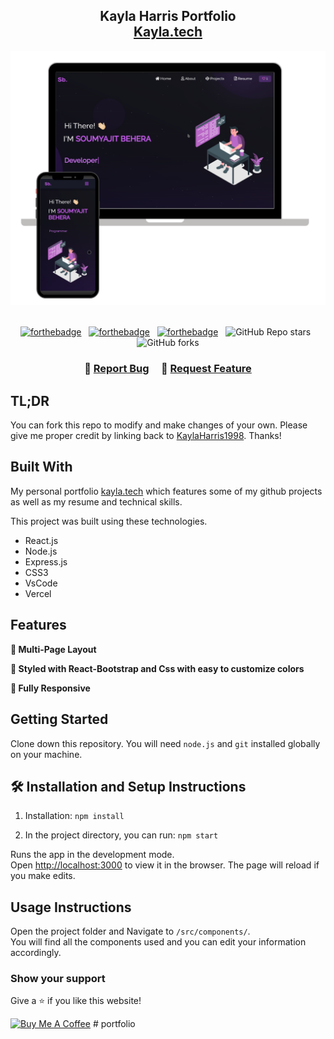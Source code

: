 <h2 align="center">
  Kayla Harris Portfolio<br/>
  <a href="https://kayla.vercel.app/" target="_blank">Kayla.tech</a>
</h2>
<div align="center">
  <img alt="Demo" src="./Images/readme-img1.png" />
</div>

<br/>

<center>

[![forthebadge](https://forthebadge.com/images/badges/built-with-love.svg)](https://forthebadge.com) &nbsp;
[![forthebadge](https://forthebadge.com/images/badges/made-with-javascript.svg)](https://forthebadge.com) &nbsp;
[![forthebadge](https://forthebadge.com/images/badges/open-source.svg)](https://forthebadge.com) &nbsp;
![GitHub Repo stars](https://img.shields.io/github/stars/KaylaHarris1998/Portfolio?color=red&logo=github&style=for-the-badge) &nbsp;
![GitHub forks](https://img.shields.io/github/forks/KaylaHarris1998/Portfolio?color=red&logo=github&style=for-the-badge)

</center>

<h3 align="center">
    🔹
    <a href="https://github.com/KaylaHarris1998/Portfolio/issues">Report Bug</a> &nbsp; &nbsp;
    🔹
    <a href="https://github.com/KaylaHarris1998/Portfolio/issues">Request Feature</a>
</h3>

## TL;DR

You can fork this repo to modify and make changes of your own. Please give me proper credit by linking back to [KaylaHarris1998](https://github.com/KaylaHarris1998/Portfolio). Thanks!

## Built With

My personal portfolio <a href="https://kayla.vercel.app/" target="_blank">kayla.tech</a> which features some of my github projects as well as my resume and technical skills.<br/>

This project was built using these technologies.

- React.js
- Node.js
- Express.js
- CSS3
- VsCode
- Vercel

## Features

**📖 Multi-Page Layout**

**🎨 Styled with React-Bootstrap and Css with easy to customize colors**

**📱 Fully Responsive**

## Getting Started

Clone down this repository. You will need `node.js` and `git` installed globally on your machine.

## 🛠 Installation and Setup Instructions

1. Installation: `npm install`

2. In the project directory, you can run: `npm start`

Runs the app in the development mode.\
Open [http://localhost:3000](http://localhost:3000) to view it in the browser.
The page will reload if you make edits.

## Usage Instructions

Open the project folder and Navigate to `/src/components/`. <br/>
You will find all the components used and you can edit your information accordingly.

### Show your support

Give a ⭐ if you like this website!

<a href="https://www.buymeacoffee.com/KaylaHarris1998" target="_blank"><img src="https://cdn.buymeacoffee.com/buttons/v2/default-violet.png" alt="Buy Me A Coffee" height= "60px" width= "217px" ></a>
#   p o r t f o l i o 
 
 